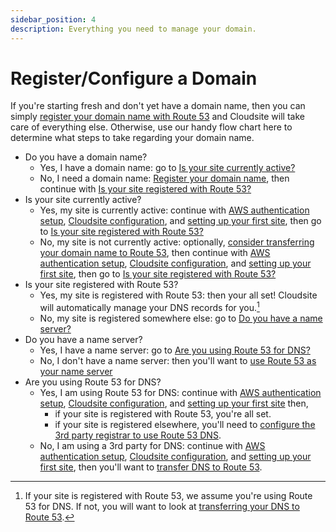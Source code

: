 ```yaml
---
sidebar_position: 4
description: Everything you need to manage your domain.
---
```

# Register/Configure a Domain

If you're starting fresh and don't yet have a domain name, then you can simply [register your domain name with Route 53](/docs/user-guides/domain-name-management#register-your-domain-name) and Cloudsite will take care of everything else. Otherwise, use our handy flow chart here to determine what steps to take regarding your domain name.

- <span class="callout">Do you have a domain name?</span>
  - <span class="callout">Yes, I have a domain name</span>: go to [Is your site currently active?](#is-your-site-currently-active)
  - <span class="callout">No, I need a domain name</span>: [Register your domain name](/docs/user-guides/domain-name-management#register-your-domain-name), then continue with [Is your site registered with Route 53?](#is-your-site-registered-with-route-53)
- <span id="is-your-site-currently-active" class="callout">Is your site currently active?</span>
  - <span class="callout">Yes, my site is currently active</span>: continue with [AWS authentication setup](./authentication), [Cloudsite configuration](./configuration), and [setting up your first site](./your-first-site), then go to [Is your site registered with Route 53?](#is-your-site-registered-with-route-53)
  - <span class="callout">No, my site is not currently active</span>: optionally, [consider transferring your domain name to Route 53](./docs/user-guides/domain-name-management#transfer-a-domain-to-route-53), then continue with [AWS authentication setup](./authentication), [Cloudsite configuration](./configuration), and [setting up your first site](./your-first-site), then go to [Is your site registered with Route 53?](#is-your-site-registered-with-route-53)
- <span id="is-your-site-registered-with-route-53" class="callout">Is your site registered with Route 53?</span>
  - <span class="callout">Yes, my site is registered with Route 53</span>: then your all set! Cloudsite will automatically manage your DNS records for you.[^1]
  - <span class="callout">No, my site is registered somewhere else</span>: go to [Do you have a name server?](#do-you-have-a-name-server)
- <span id="do-you-have-a-name-server" class="callout">Do you have a name server?</span>
  - <span class="callout">Yes, I have a name server</span>: go to [Are you using Route 53 for DNS?](#are-you-using-route-53-for-dns)
  - <span class="callout">No, I don't have a name server</span>: then you'll want to [use Route 53 as your name server](/docs/user-guides/domain-name-management#use-route-53-as-the-authoritative-name-server)
- <span id="are-you-using-route-53-for-dns" class="callout">Are you using Route 53 for DNS?</span>
  - <span class="callout">Yes, I am using Route 53 for DNS</span>: continue with [AWS authentication setup](./authentication), [Cloudsite configuration](./configuration), and [setting up your first site](./your-first-site) then, 
    - if your site is registered with Route 53, you're all set. 
    - if your site is registered elsewhere, you'll need to [configure the 3rd party registrar to use Route 53 DNS](/docs/user-guides/domain-name-management#configure-3rd-party-registered-domains-to-use-route-53-dns).
  - <span class="callout">No, I am using a 3rd party for DNS</span>: continue with [AWS authentication setup](./authentication), [Cloudsite configuration](./configuration), and [setting up your first site](./your-first-site), then you'll want to [transfer DNS to Route 53](/docs/user-guides/domain-name-management#transfer-dns-to-route-53).


[^1]: If your site is registered with Route 53, we assume you're using Route 53 for DNS. If not, you will want to look at [transferring your DNS to Route 53](/docs/user-guides/domain-name-management#transfer-dns-to-route-53).

